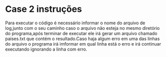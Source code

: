 # Case 2 instruções
 Para executar o código é necessário informar o nome do arquivo de log,junto com o seu caminho caso o arquivo não esteja no mesmo diretório do programa,após terminar de executar ele irá gerar um arquivo chamado paises.txt que contém o resultado.Caso haja algum erro em uma das linhas do arquivo o programa irá imformar em qual linha está o erro e irá continuar executando ignorando a linha com erro.
